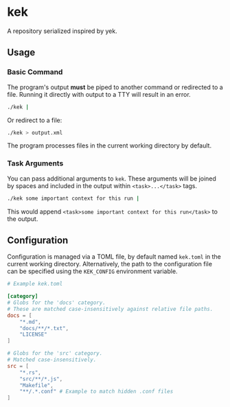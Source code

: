 # kek 

A repository serialized inspired by yek.

## Usage

### Basic Command

The program's output **must** be piped to another command or redirected to a file. Running it directly with output to a TTY will result in an error.

```bash
./kek |
```
Or redirect to a file:
```bash
./kek > output.xml
```

The program processes files in the current working directory by default.

### Task Arguments

You can pass additional arguments to `kek`. These arguments will be joined by spaces and included in the output within `<task>...</task>` tags.

```bash
./kek some important context for this run |
```

This would append `<task>some important context for this run</task>` to the output.

## Configuration

Configuration is managed via a TOML file, by default named `kek.toml` in the current working directory. Alternatively, the path to the configuration file can be specified using the `KEK_CONFIG` environment variable.

```toml
# Example kek.toml

[category]
# Globs for the 'docs' category.
# These are matched case-insensitively against relative file paths.
docs = [
    "*.md",
    "docs/**/*.txt",
    "LICENSE"
]

# Globs for the 'src' category.
# Matched case-insensitively.
src = [
    "*.rs",
    "src/**/*.js",
    "Makefile",
    "**/.*.conf" # Example to match hidden .conf files
]
```

